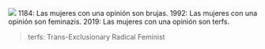 ![](../img/opinions.jpg)
1184: Las mujeres con una opinión son brujas.
1992: Las mujeres con una opinión son feminazis.
2019: Las mujeres con una opinión son terfs.

>terfs: Trans-Exclusionary Radical Feminist
